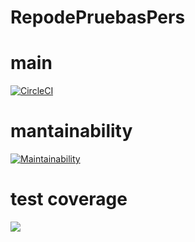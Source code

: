 # RepodePruebasPers

# main

[![CircleCI](https://dl.circleci.com/status-badge/img/gh/FrancoQuiroga/RepodePruebasPers/tree/main.svg?style=svg)](https://dl.circleci.com/status-badge/redirect/gh/FrancoQuiroga/RepodePruebasPers/tree/main)


# mantainability

[![Maintainability](https://api.codeclimate.com/v1/badges/10430c7c345109a7ba5d/maintainability)](https://codeclimate.com/github/FrancoQuiroga/RepodePruebasPers/maintainability)


# test coverage

<a href="https://codeclimate.com/github/FrancoQuiroga/RepodePruebasPers/test_coverage"><img src="https://api.codeclimate.com/v1/badges/10430c7c345109a7ba5d/test_coverage" /></a>